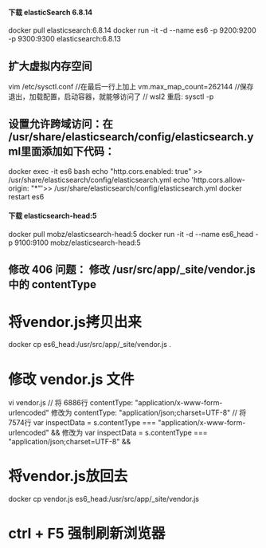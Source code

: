 #### 下载 elasticSearch 6.8.14
docker pull elasticsearch:6.8.14
docker run -it -d --name es6 -p 9200:9200 -p 9300:9300 elasticsearch:6.8.13

## 扩大虚拟内存空间
vim /etc/sysctl.conf
//在最后一行上加上
vm.max_map_count=262144
//保存退出，加载配置，启动容器，就能够访问了
// wsl2 重启: sysctl -p

## 设置允许跨域访问：在 /usr/share/elasticsearch/config/elasticsearch.yml里面添加如下代码： 
docker exec -it es6 bash
echo "http.cors.enabled: true"    >> /usr/share/elasticsearch/config/elasticsearch.yml
echo 'http.cors.allow-origin: "*"'>> /usr/share/elasticsearch/config/elasticsearch.yml
docker restart es6


#### 下载 elasticsearch-head:5
docker pull mobz/elasticsearch-head:5
docker run -it -d --name es6_head -p 9100:9100 mobz/elasticsearch-head:5

## 修改 406 问题： 修改 /usr/src/app/_site/vendor.js 中的 contentType
# 将vendor.js拷贝出来
docker cp es6_head:/usr/src/app/_site/vendor.js .
# 修改 vendor.js 文件
vi vendor.js
// 将 6886行 contentType: "application/x-www-form-urlencoded"                           修改为 contentType: "application/json;charset=UTF-8"
// 将 7574行 var inspectData = s.contentType === "application/x-www-form-urlencoded" && 修改为 var inspectData = s.contentType === "application/json;charset=UTF-8" &&
# 将vendor.js放回去
docker cp vendor.js es6_head:/usr/src/app/_site/vendor.js
# ctrl + F5 强制刷新浏览器
